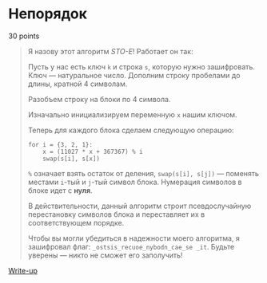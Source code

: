 # Непорядок

30 points

> Я назову этот алгоритм *STO-E*! Работает он так:
> 
> Пусть у нас есть ключ `k` и строка `s`, которую нужно зашифровать. Ключ — натуральное число.
> Дополним строку пробелами до длины, кратной 4 символам.
> 
> Разобъем строку на блоки по 4 символа.
> 
> Изначально инициализируем переменную `x` нашим ключом.
> 
> Теперь для каждого блока сделаем следующую операцию:
> 
>     for i = {3, 2, 1}:
>         x = (11027 * x + 367367) % i
>         swap(s[i], s[x])
> 
> `%` означает взять остаток от деления, `swap(s[i], s[j])` — поменять местами 
> `i`-тый и `j`-тый символ блока. Нумерация символов в блоке идет с **нуля**.
> 
> В действительности, данный алгоритм строит псевдослучайную перестановку 
> символов блока и переставляет их в соответствующем порядке.
> 
> Чтобы вы могли убедиться в надежности моего алгоритма, я зашифровал флаг:
> `_ostsis_recuoe_nybodn_cae_se _it`. Будьте уверены — никто не сможет его 
> заполучить!

[Write-up](WRITEUP.md)
